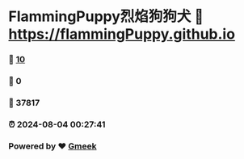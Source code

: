 # FlammingPuppy烈焰狗狗犬 :link: https://flammingPuppy.github.io 
### :page_facing_up: [10](https://flammingPuppy.github.io/tag.html) 
### :speech_balloon: 0 
### :hibiscus: 37817 
### :alarm_clock: 2024-08-04 00:27:41 
### Powered by :heart: [Gmeek](https://github.com/Meekdai/Gmeek)
